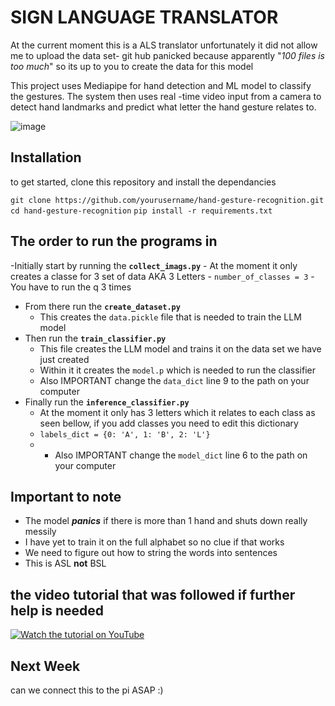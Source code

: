 # SIGN LANGUAGE TRANSLATOR
At the current moment this is a ALS translator unfortunately it did not allow me to upload
the data set- git hub panicked because apparently "_100 files is too much_" so its up to you
to create the data for this model 

This project uses Mediapipe for hand detection and ML model to classify the gestures. 
The system then uses real -time video input from a camera to detect hand landmarks and predict
what letter the hand gesture relates to. 

![image](https://github.com/user-attachments/assets/cda696e1-1768-45e0-ab17-ad6f68d20923)


## Installation 
to get started, clone this repository and install the dependancies 

`git clone https://github.com/yourusername/hand-gesture-recognition.git`
`cd hand-gesture-recognition`
`pip install -r requirements.txt`

## The order to run the programs in 
-Initially start by running the **`collect_imags.py`**
    - At the moment it only creates a classe for 3 set of data AKA 3 Letters
    - `number_of_classes = 3`
    - You have to run the q 3 times
- From there run the **`create_dataset.py`**
    - This creates the `data.pickle` file that is needed to train the LLM model
- Then run the **`train_classifier.py`**
    - This file creates the LLM model and trains it on the data set we have just created
    - Within it it creates the `model.p` which is needed to run the classifier
    - Also IMPORTANT change the `data_dict` line 9 to the path on your computer
- Finally run the **`inference_classifier.py`**
    - At the moment it only has 3 letters which it relates to each class as seen bellow, if you add classes you need to edit this dictionary
    - `labels_dict = {0: 'A', 1: 'B', 2: 'L'}`
    - - Also IMPORTANT change the `model_dict` line 6 to the path on your computer
 
## Important to note
- The model **_panics_** if there is more than 1 hand and shuts down really messily
- I have yet to train it on the full alphabet so no clue if that works
- We need to figure out how to string the words into sentences
- This is ASL **not** BSL

## the video tutorial that was followed if further help is needed 

[![Watch the tutorial on YouTube](https://img.youtube.com/vi/MJCSjXepaAM/0.jpg)](https://www.youtube.com/watch?v=MJCSjXepaAM)



## Next Week 
can we connect this to the pi ASAP :)
